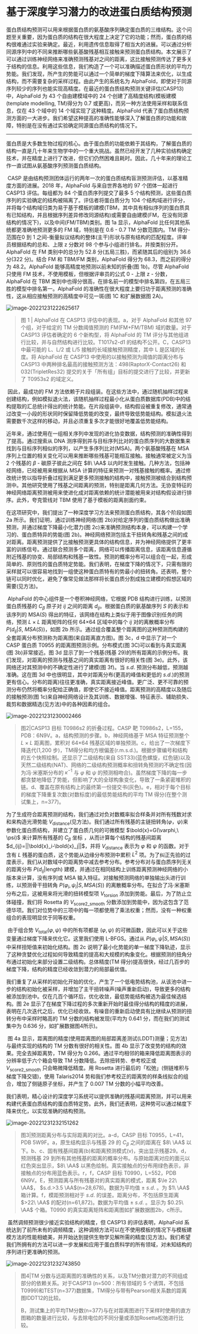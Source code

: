 # 基于深度学习潜力的改进蛋白质结构预测

​		蛋白质结构预测可以用来根据蛋白质的氨基酸序列确定蛋白质的三维结构。这个问题至关重要，因为蛋白质的结构在很大程度上决定了它的功能；然而，蛋白质的结构很难通过实验来确定。最近，利用遗传信息取得了相当大的进展。可以通过分析同源序列中的不同来推断哪些氨基酸残基相互接触来预测蛋白质结构。本文展示了可以通过训练神经网络来准确预测残基对之间的距离，这比接触预测传达了更多关于结构的信息。利用这些信息，我们构造了一个可以准确描述蛋白质形状的平均力势能。我们发现，所产生的势能可以通过一个简单的梯度下降算法来优化，以生成结构，而不需要复杂的采样过程。由此产生的系统名为 AlphaFold，即使对于同源序列较少的序列也能实现高精度。在最近的蛋白质结构预测关键评估(CASP13)中，AlphaFold 为 43 个自由建模域中的 24 个创建了高精度结构(模板建模(template modelling, TM)得分为 0.7 或更高)，而另一种方法使用采样和联系信息，仅在 43 个域中的 14 个域实现了这种精度。AlphaFold 代表了蛋白质结构预测方面的一大进步。我们希望这种提高的准确性能够深入了解蛋白质的功能和故障，特别是在没有通过实验确定同源蛋白质结构的情况下。

---

​		蛋白质是大多数生物过程的核心。由于蛋白质的功能依赖于其结构，了解蛋白质的结构一直是几十年来生物学中的一个重大挑战。虽然已经开发了几种实验结构确定技术，并在精度上进行了改进，但它们仍然困难且耗时。因此，几十年来的理论工作一直试图从氨基酸序列预测蛋白质结构。

​		CASP 是由结构预测团体运行的两年一次的蛋白质结构盲测预测评估，以基准精度方面的进展。2018 年，AlphaFold 与来自世界各地的 97 个团体一起进行 CASP13 评估。每组都为 84 个蛋白质序列提交了最多 5 个结构预测，这些蛋白质序列的实验确定的结构被隔离了。评估者将蛋白质分为 104 个结构域进行评分，并将每个结构域归类为易于基于模板的建模(TBM，其中具有相似序列的蛋白质具有已知结构，并且根据序列差异修改同源结构)或需要自由建模(FM，在没有同源结构的情况下)，以及中间(FM/TBM)类别。图 1a 显示，AlphaFold 比任何其他系统都更准确地预测更多的 FM 域，特别是在 0.6 - 0.7 TM 分数范围内。TM 得分-范围在0 到 1 之间-衡量拟议结构的整体(主干)形状与原有结构的匹配程度。评审员根据结构的总和、上限 z 分数对 98 个参与小组进行排名，并按类别分开。AlphaFold 在 FM 类别中的总分为 52.8 分(五局三胜)，而紧随其后的组别为 36.6 分(322 分)。结合 FM 和 TBM/FM 类别，AlphaFold 得分为 68.3，而之前的得分为 48.2。AlphaFold 能够高精度地预测以前未知的折叠(图 1b)。尽管 AlphaFold 只使用 FM 技术，不使用模板，但根据评审员的公式 0 - 上限 z - 分数，AlphaFold 在 TBM 类别中也得分很高，在排名前一的模型中排名第四，在五局三胜的模型中排名第一。AlphaFold 的准确性在很大程度上要归功于距离预测的准确性，这从相应接触预测的高精度中可见一斑(图 1C 和扩展数据图 2A)。

![image-20221231222625617](文献翻译ref17.assets/image-20221231222625617.png)

> 图 1 | AlphaFold 在 CASP13 评估中的表现。a，对于 AlphaFold 和其他 97 个组，对于给定的 TM 分数阈值预测的 FM(FM+FM/TBM) 域的数量。对于 CASP13 评估者确定的 6 个新构型，将 AlphaFold 的 TM 评分与其他组进行比较，并与自然结构进行比较。T1017s2-d1 的结构不公开。C，CASP13 中最可能的 L、L/2 或 L/5 接触的长域接触预测精度，其中 L 是区域的长度。将 AlphaFold 在 CASP13 中使用的以接触预测为阈值的距离分布与 CASP13 中两种排名最高的接触预测方法：498(RaptorX-Contact26) 和 032(TripletRes32) 提交的关于「所有组」目标的提交进行了比较，并更新了 T0953s2 的域定义。

​		因此，最成功的 FM 方法依赖于片段组装。在这些方法中，通过随机抽样过程来创建结构，例如模拟退火法，该随机抽样过程最小化从蛋白质数据库(PDB)中的结构提取的汇总统计得出的统计势能。在片段组装中，结构假设被重复修改，通常通过改变一小段的形状同时保留降低势能的改变，最终导致低势能结构。模拟退火法需要数千次这样的移动，并且必须重复多次才能很好地覆盖低势能结构。

​		近年来，通过使用在一组相关序列中发现的进化协变数据，结构预测的准确性得到了提高。通过搜索从 DNA 测序得到并与目标序列比对的蛋白质序列的大数据集来找到与目标序列相似的序列，以产生多序列比对(MSA)。两个氨基酸残基在 MSA 序列上位置的相关变化可以用来推断哪些残基可能相互接触。接触通常被定义为当 2 个残基的 $\beta$ - 碳原子彼此之间在 $8\ \AA$ 以内时发生接触。几种方法，包括神经网络，已经被用来根据从 MSA 计算的特征来预测一对残基接触的概率。通过修改统计势以指导折叠过程到满足更多预测接触的结构中，接触预测被结合到结构预测中。其他研究使用了残基之间距离的预测，特别是距离几何方法。无协变特征的神经网络距离预测被用来使进化成对距离依赖的统计潜能被用来对结构假设进行排序。此外，夸克管线对 TBM 使用了基于模板的距离剖面约束。

​		在这项研究中，我们提出了一种深度学习方法来预测蛋白质结构，其各个阶段如图 2a 所示。我们证明，通过训练神经网络(图 2b)对给定序列的蛋白质结构做出准确预测，并通过梯度下降最小化潜力(图 2c)来准确预测结构本身，可以构建一个学习的、蛋白质特异的势能(图 2b)。神经网络预测包括主干扭转角和残基之间的成对距离。距离预测提供了比接触预测更具体的结构信息，并为神经网络提供了更丰富的训练信号。通过联合预测多个距离，网络可以传播距离信息，该距离信息遵循附近残基的协变、局部结构和残基一致性。预测的概率分布可以组合在一起，形成简单的、原则性的蛋白质特定势能。我们表明，在梯度下降的情况下，只需有限的采样就可以很容易地找到一组使这种蛋白质特有的势最小的扭转角。还表明，整个链可以同时优化，避免了像常见做法那样将长蛋白质分割成独立建模的假想区域的需要(见方法)。

​		AlphaFold 的中心组件是一个卷积神经网络，它根据 PDB 结构进行训练，以预测蛋白质残基的 $C_{\beta}$ 原子对 $ij$ 之间的距离 $d_{ij}$。根据蛋白质的氨基酸序列 $S$ 的表示和该序列的 MSA($S$) 得出的特征，该网络在结构上类似于用于图像识别任务的网络，预测 $L\times L$ 距离矩阵的任何 64×64 区域中的每个 $ij$ 对的离散概率分布 $P(d_{ij}|S,\ MSA(S))$，如图 2b 所示。通过组合覆盖整个距离图的这种预测而构建的全套距离分布预测称为距离图(来自距离直方图)。图 3c，d 中显示了对一个 CASP 蛋白质 T0955 的距离图预测示例。分布模式(图 3C)可以看到与真实距离(图 3b)非常接近。图 3d 显示了到一个残基(残基 29)的所有距离的示例分布。我们发现，对距离的预测与残基之间的真实距离有很好的相关性(图 3e)。此外，该网络还对其预测中的不确定性进行了建模(图 3f)。当 $s.d.$ 预测分布越低，预测越准确。这在图 3d 中也很明显，其中对距离分布(更高的峰值和更低的 $s.d.$)的预测更有信心。分布的距离)往往更准确，真实距离接近峰值。更广泛、更不可靠的预测分布仍然将概率分配给正确值，即使它不接近峰值。距离预测的高精度以及随后的接触预测(图 1c)来自神经网络设计及其训练、数据增强、特征表示、辅助损失、裁剪和数据精选(见方法)中的各种因素的组合。

![image-20221231230002466](文献翻译ref17.assets/image-20221231230002466.png)

> 图2|CASP13 目标 T0986s2 的折叠过程。CASP 靶 T0986s2，L=155，PDB：6N9V。a，结构预测的步骤。b，神经网络基于 MSA 特征预测整个 $L\times L$ 距离图，累积对 64×64 残基区域的单独预测。c，给出了一次梯度下降迭代(1,200 步)，TM得分和均方根偏差(r.m.s.d.)。根据步骤编号和结构的五个快照绘制。还显示了二级结构(来自 SST33)(蓝色螺旋，红色链)以及天然二级结构(NAT)、网络的二级结构预测概率和扭转角预测的不确定性(因为冯·米塞斯分布的 $\kappa^{-1}$ 与 $\varphi$ 和 $\psi$ 的预测相吻合)。虽然梯度下降的每一步都贪婪地降低了势能，但影响了大的全球构象变化，导致了一条紧密堆积的链。d、覆盖在原有结构上的最终第一份提交书(灰色)。e，相对于每个目标的梯度下降重复次数(对数标度)的最低势能结构的平均 TM 得分(在整个测试集上，n=377)。

​		为了生成符合距离预测的结构，我们通过对负对数概率拟合样条并对所有残数对求和来构造光滑势能 $V_{\text{distance}}$(见方法)。我们通过所有残基的主链扭转角($\varphi$，$\psi$)来参数化蛋白质结构，并建立了蛋白质几何的可微模型 $\bold{x}=G(\varphi,\ \psi)$ 来计算所有残基的 $C_{\beta}$ 坐标 ，从而计算每个结构的残基间距离 $d_{ij}=||\bold{x}_i-\bold{x}_j||$，并将 $V_{\text{distance}}$ 表示为 $\varphi$ 和 $\psi$ 的函数。对于含有 $L$ 残基的蛋白质，这个势能从边缘分布预测中累积 $L^2$ 项。为了纠正先验的过度表示，我们从对数域中的距离势中减去参考分布。参考分布对与蛋白质序列无关的距离分布 $P(d_{ij}|\text{length})$ 建模，并通过在相同结构上训练距离预测神经网络的小版本来计算，没有序列或 MSA 输入特征。对接触预测网络的单独输出头进行训练，以预测骨干扭转角 $P(\varphi_i,\psi_i|S,MSA(S))$ 的离散概率分布。在拟合了冯·米塞斯分布之后，这被用来将光滑的扭转模型项 $V_{\text{torsion}}$ 添加到势能。最后，为了防止立体碰撞，我们将 Rosetta 的 $V_{\text{score2\_smooth}}$ 分数添加到势能中，因为这包含了范德华项。我们对位势中的三项中的每一项都使用了乘法权重；然而，没有一种权重组合的表现明显优于同等权重。

​		由于组合势 $V_{\text{total}}(\varphi,\psi)$ 中的所有项都是 $(\varphi,\psi)$ 的可微函数，因此可以关于这些变量通过梯度下降来优化它。这里我们使用 L-BFGS。通过从 $P(\varphi_i,\psi|S,MSA(S))$ 中采样扭矩值来初始化结构。图 2c 说明了最小化势能的单一梯度下降轨迹，显示了这种贪婪优化过程如何导致精度的提高和大规模的构象变化。根据预测的扭角分布通过初始化来部分设置二级结构。总体精度(TM 得分)提高很快，经过几百步的梯度下降，结构的精度已经收敛到潜力的局部最优值。

​		我们重复了从采样的初始化开始的优化，产生了一个低电势结构池，从该池中进一步的结构初始化被采样，并增加了主干扭转噪声(噪声重新启动)，导致更多的结构被添加到池中。仅在几百个循环后，优化收敛，最低势能结构被选为最佳候选结构。图 2e 显示了在梯度下降过程的多次重新开始时最佳得分结构的精度的进展，表明在几次迭代之后，优化已经收敛。有噪音的重新启动使具有比继续从预测的扭转分布中采样时略高的 TM 分数的结构被发现(平均为 0.641 分，而在我们的测试集中为 0.636 分，如扩展数据图4所示)。

​		图 4a 显示，距离图的精度(使用距离图的局部距离差测试(LDDT)测量；见方法)与最终实现的结构的 TM 分数有很好的相关性。图 4b 显示了改变势的结构的效果。完全去掉距离势，TM 得分为 0.266。通过平均相邻的箱来降低距离图表示的分辨率低于六个箱会导致 TM 分数降低。去除扭转势、参考校正或 $V_{\text{score2\_smooth}}$ 只会略微降低精度。用 Rosetta 进行最后的「松弛」(侧链堆积与梯度下降交错)，使用 Talaris2014 势和我们参考校正的距离势的样条线拟合的组合，增加了侧链原子坐标，并产生了 0.007 TM 分数的小幅平均改善。

​		我们表明，精心设计的深度学习系统可以提供准确的残基间距离预测，并可以用来构建代表蛋白质结构的蛋白质特定势。此外，我们还表明，这种势可以通过梯度下降来优化，以实现准确的结构预测。

![image-20221231232151262](文献翻译ref17.assets/image-20221231232151262.png)

> 图3|预测距离分布与实际距离的对比。a-d，CASP 目标 T0955，L=41，PDB 5W9F。a，原生结构显示与残基 29 的 $C_\beta$ 之间的距离在 $8\ \AA$ 以下。b、c、固有残基间距离(b)和距离预测模式(v)，突出显示残基29。d，预测残基 29 到所有其他残基的距离的概率分布。与原始距离对应的面元以红色突出显示，$8\ \AA$ 以黑色绘制。真实接触点的分布用绿色表示，非接触点的分布用蓝色表示。r，f，CASP 目标 T0990，L=552，PDB 6N9V。E，预测距离与所有残基对的真实距离的模式，距离 $\le 22\ \AA$， $s.d.>3.5 \AA$(n=28,678)。数据为平均值 $\pm\ s.d.$ 。为 $1\ \AA$ 箱计算。f，模距预测相对于 $s.d.$ 的误差。距离分布，不包括原生距离 $>22\ \AA$ 的配对(n=61,872)。数据为平均值 $\pm\ s.d.$ 。显示为 $0.25\ \AA$ 个箱。T0990 的真实距离矩阵和距离图如扩展数据图2b，c所示。

​		虽然调频预测很少接近实验结构的精度，但 CASP13 的评估表明，AlphaFold 系统达到了前所未有的调频精度，这种调频方法可以在不使用模板的情况下与模板建模方法的性能相媲美，并开始达到提供生物学见解所需的精度(见方法)。我们希望我们所拥有的方法可以进一步发展和应用于蛋白质科学的所有领域，对未知结构的序列进行更准确的预测。

![image-20221231232743850](文献翻译ref17.assets/image-20221231232743850.png)

> 图4|TM 分数与远距离图的准确性的关系，以及TM分数对潜力的不同组成部分的依赖关系。对于CASP13 (n=500：所有领域的 5 个诱饵，不包括T0999)和TEST(n=377)数据集，TM得分与带有Pearson相关系数的距离图lDDT12的比较。
>
> B，测试集上的平均TM分数(n=377)与在对距离图进行下采样时使用的直方图箱的数量进行比较，与去除电位的不同分量或添加Rosetta松弛进行比较。